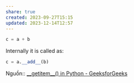 ```yaml
---
share: true
created: 2023-09-27T15:15
updated: 2023-12-14T12:57
---
```


```python
c = a + b
```
Internally it is called as:

```python
c = a.__add__(b)
```
Nguồn:: [\_\_getitem\_\_() in Python - GeeksforGeeks](https://www.geeksforgeeks.org/__getitem__-in-python/)